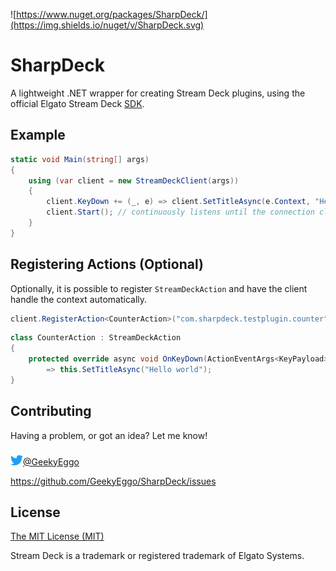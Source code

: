 ![https://www.nuget.org/packages/SharpDeck/](https://img.shields.io/nuget/v/SharpDeck.svg)

# SharpDeck

A lightweight .NET wrapper for creating Stream Deck plugins, using the official Elgato Stream Deck [SDK](https://developer.elgato.com/documentation/stream-deck/sdk/overview).

## Example

```csharp
static void Main(string[] args)
{
    using (var client = new StreamDeckClient(args))
    {
        client.KeyDown += (_, e) => client.SetTitleAsync(e.Context, "Hello world");
        client.Start(); // continuously listens until the connection closes
    }
}
```

## Registering Actions (Optional)

Optionally, it is possible to register `StreamDeckAction` and have the client handle the context automatically.
```csharp
client.RegisterAction<CounterAction>("com.sharpdeck.testplugin.counter");
```
```csharp
class CounterAction : StreamDeckAction
{
    protected override async void OnKeyDown(ActionEventArgs<KeyPayload> args)
        => this.SetTitleAsync("Hello world");
}
```

## Contributing

Having a problem, or got an idea? Let me know!

![Twitter Logo](https://github.com/GeekyEggo/SharpDeck/raw/master/docs/icons/Twitter.png)[@GeekyEggo](https://twitter.com/GeekyEggo)

https://github.com/GeekyEggo/SharpDeck/issues

## License

[The MIT License (MIT)](LICENSE.md)

Stream Deck is a trademark or registered trademark of Elgato Systems.